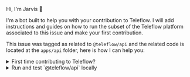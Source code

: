Hi, I'm Jarvis 🤖

I'm a bot built to help you with your contribution to Teleflow. 
I will add instructions and guides on how to run the subset of the Teleflow platform associated to this issue and make your first contribution.

This issue was tagged as related to `@teleflow/api` and the related code is located at the `apps/api` folder, here is how I can help you:

<details>
  <summary>First time contributing to Teleflow?</summary>

  If that's the first time you want to contribute to Teleflow here are a few simple steps to get you started:
  1. Fork the repository and clone your fork to your local machine.
  2. Install the dependencies using `npm run setup:project`.
  3. Create a new branch with the number of the issue, for example: `1454-fix-something-cool` and start contributing based on the [Contributing Guide](https://docs.teleflow.khulnasoft.com/community/run-in-local-machine) or the short guide in the section below.
  4. Create a Pull request and follow the template of creation 
</details>

<details>
  <summary>Run and test `@teleflow/api` locally</summary>

  ### Run API in watch mode
  The easiest way to start the API is to run `npm run start:api` from the root of the repository

  ### Run API integration tests
  To validate your changes or simply to run the e2e tests run `npm run start:e2e:api`. All the e2e tests have the `.e2e.ts` suffix and usually are located near the controller files of each module.
</details>
